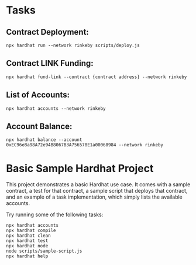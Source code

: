 # Tasks

## Contract Deployment:
```npx hardhat run --network rinkeby scripts/deploy.js```

## Contract LINK Funding:
```npx hardhat fund-link --contract {contract address} --network rinkeby```

## List of Accounts:
```npx hardhat accounts --network rinkeby```

## Account Balance:
```npx hardhat balance --account 0xEC96e8a98A72e94B8067B3A756578E1a00068984 --network rinkeby```

# Basic Sample Hardhat Project

This project demonstrates a basic Hardhat use case. It comes with a sample contract, a test for that contract, a sample script that deploys that contract, and an example of a task implementation, which simply lists the available accounts.

Try running some of the following tasks:

```shell
npx hardhat accounts
npx hardhat compile
npx hardhat clean
npx hardhat test
npx hardhat node
node scripts/sample-script.js
npx hardhat help
```
